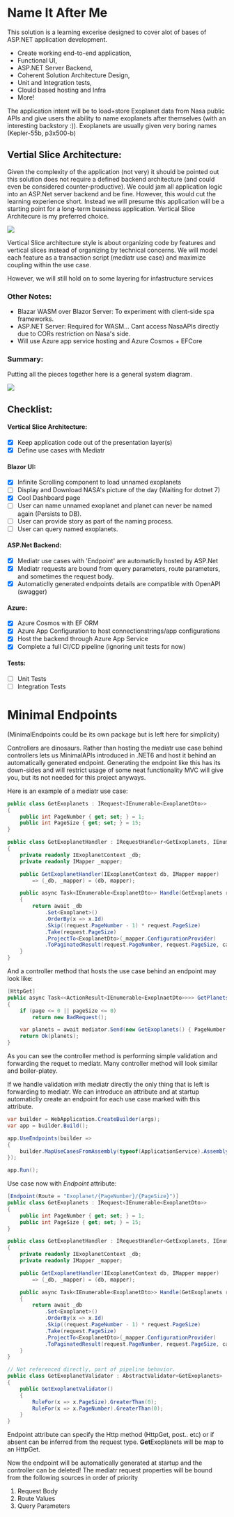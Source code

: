 # Name It After Me

This solution is a learning excerise designed to cover alot of bases of ASP.NET application development.
- Create working end-to-end application, 
- Functional UI, 
- ASP.NET Server Backend, 
- Coherent Solution Architecture Design, 
- Unit and Integration tests, 
- Clould based hosting and Infra 
- More!

The application intent will be to load+store Exoplanet data from Nasa public APIs and give users the ability to name exoplanets after themselves (with an interesting backstory :)). Exoplanets are usually given very boring names (Kepler-55b, p3x500-b)

## Vertial Slice Architecture:

Given the complexity of the application (not very) it should be pointed out this solution does not require a defined backend architecture (and could even be considered counter-productive). We could jam all application logic into an ASP.Net server backend and be fine. However, this would cut the learning experience short. Instead we will presume this application will be a starting point for a long-term bussiness application. Vertical Slice Architecure is my preferred choice. 

![](/Docs/Images/VerticalSlice.png)

Vertical Slice architecture style is about organizing code by features and vertical slices instead of organizing by technical concerns. We will model each feature as a transaction script (mediatr use case) and maximize coupling within the use case.

However, we will still hold on to some layering for infastructure services

### Other Notes:
- Blazar WASM over Blazor Server: To experiment with client-side spa frameworks.
- ASP.NET Server: Required for WASM... Cant access NasaAPIs directly due to CORs restriction on Nasa's side.
- Will use Azure app service hosting and Azure Cosmos + EFCore


### Summary:

Putting all the pieces together here is a general system diagram.

![](/Docs/Images/SolutionDesign.png)

## Checklist:

#### Vertical Slice Architecture:
- [x] Keep application code out of the presentation layer(s)
- [x] Define use cases with Mediatr

#### Blazor UI:
- [x] Infinite Scrolling component to load unnamed exoplanets 
- [ ] Display and Download NASA's picture of the day (Waiting for dotnet 7)
- [x] Cool Dashboard page
- [ ] User can name unnamed exoplanet and planet can never be named again (Persists to DB).
- [ ] User can provide story as part of the naming process.
- [ ] User can query named exoplanets.

#### ASP.Net Backend:
- [x] Mediatr use cases with 'Endpoint' are automaticlly hosted by ASP.Net 
- [x] Mediatr requests are bound from query parameters, route parameters, and sometimes the request body.
- [x] Automaticlly generated endpoints details are compatible with OpenAPI (swagger)

#### Azure:
- [x] Azure Cosmos with EF ORM
- [x] Azure App Configuration to host connectionstrings/app configurations
- [x] Host the backend through Azure App Service
- [x] Complete a full CI/CD pipeline (ignoring unit tests for now)

#### Tests:
- [ ] Unit Tests
- [ ] Integration Tests

# Minimal Endpoints

(MinimalEndpoints could be its own package but is left here for simplicity)

Controllers are dinosaurs. Rather than hosting the mediatr use case behind controllers lets us MinimalAPIs introduced in .NET6 and host it behind an automatically generated endpoint. Generating the endpoint like this has its down-sides and will restrict usage of some neat functionality MVC will give you, but its not needed for this project anyways.

Here is an example of a mediatr use case:

```cs
public class GetExoplanets : IRequest<IEnumerable<ExoplanetDto>> 
{
    public int PageNumber { get; set; } = 1;
    public int PageSize { get; set; } = 15;
}

public class GetExoplanetHandler : IRequestHandler<GetExoplanets, IEnumerable<ExoplanetDto>>
{
    private readonly IExoplanetContext _db;
    private readonly IMapper _mapper;

    public GetExoplanetHandler(IExoplanetContext db, IMapper mapper)
        => (_db, _mapper) = (db, mapper);

    public async Task<IEnumerable<ExoplanetDto>> Handle(GetExoplanets request, CancellationToken cancellationToken)
    {
        return await _db
            .Set<Exoplanet>()
            .OrderBy(x => x.Id)
            .Skip((request.PageNumber - 1) * request.PageSize)
            .Take(request.PageSize)
            .ProjectTo<ExoplanetDto>(_mapper.ConfigurationProvider)
            .ToPaginatedResult(request.PageNumber, request.PageSize, cancellationToken);
    }
}
```

And a controller method that hosts the use case behind an endpoint may look like:

```cs
[HttpGet]
public async Task<<ActionResult<IEnumerable<ExoplnaetDto>>>> GetPlanets([FromServices] IMediator mediator, int page, int pageSize)
{
    if (page <= 0 || pageSize <= 0)
        return new BadRequest();

    var planets = await mediator.Send(new GetExoplanets() { PageNumber = page, PageSize = pageSize} );
    return Ok(planets);
}
```

As you can see the controller method is performing simple validation and forwarding the requet to mediatr. Many controller method will look similar and boiler-platey.

If we handle validation with mediatr directly the only thing that is left is forwarding to mediatr. We can introduce an attribute and at startup automaticlly create an endpoint for each use case marked with this attribute.

```cs
var builder = WebApplication.CreateBuilder(args);
var app = builder.Build();

app.UseEndpoints(builder =>
{
    builder.MapUseCasesFromAssembly(typeof(ApplicationService).Assembly);
});

app.Run();
```

Use case now with *Endpoint* attribute:

```cs
[Endpoint(Route = "Exoplanet/{PageNumber}/{PageSize}")]
public class GetExoplanets : IRequest<IEnumerable<ExoplanetDto>> 
{
    public int PageNumber { get; set; } = 1;
    public int PageSize { get; set; } = 15;
}

public class GetExoplanetHandler : IRequestHandler<GetExoplanets, IEnumerable<ExoplanetDto>>
{
    private readonly IExoplanetContext _db;
    private readonly IMapper _mapper;

    public GetExoplanetHandler(IExoplanetContext db, IMapper mapper)
        => (_db, _mapper) = (db, mapper);

    public async Task<IEnumerable<ExoplanetDto>> Handle(GetExoplanets request, CancellationToken cancellationToken)
    {
        return await _db
            .Set<Exoplanet>()
            .OrderBy(x => x.Id)
            .Skip((request.PageNumber - 1) * request.PageSize)
            .Take(request.PageSize)
            .ProjectTo<ExoplanetDto>(_mapper.ConfigurationProvider)
            .ToPaginatedResult(request.PageNumber, request.PageSize, cancellationToken);
    }
}

// Not referenced directly, part of pipeline behavior.
public class GetExoplanetValidator : AbstractValidator<GetExoplanets>
{
    public GetExoplanetValidator()
    {
        RuleFor(x => x.PageSize).GreaterThan(0);
        RuleFor(x => x.PageNumber).GreaterThan(0);
    }
}
```

Endpoint attribute can specify the Http method (HttpGet, post.. etc) or if absent can be inferred from the request type. **Get**Exoplanets will be map to an HttpGet.


Now the endpoint will be automatically generated at startup and the controller can be deleted! The mediatr request properties will be bound from the following sources in order of priority
1. Request Body
2. Route Values
3. Query Parameters